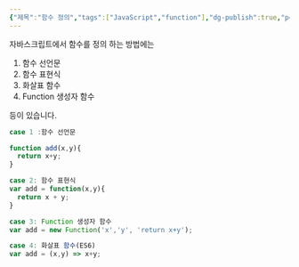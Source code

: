 ```yaml
---
{"제목":"함수 정의","tags":["JavaScript","function"],"dg-publish":true,"permalink":"/v2/Studynotes/JavaScript/function Define/","dgPassFrontmatter":true}
---
```


자바스크립트에서 함수를 정의 하는 방법에는

1. 함수 선언문
2. 함수 표현식
3. 화살표 함수
4. Function 생성자 함수

등이 있습니다.

```js
case 1 :함수 선언문

function add(x,y){
  return x+y;
}

case 2: 함수 표현식
var add = function(x,y){
  return x + y;
}

case 3: Function 생성자 함수
var add = new Function('x','y', 'return x+y');

case 4: 화살표 함수(ES6)
var add = (x,y) => x+y;
```


